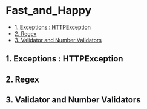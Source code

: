 # Fast_and_Happy


* [1. Exceptions : HTTPException](#exceptions)
* [2. Regex](#regex)
* [3. Validator and Number Validators](#validator)


## 1. Exceptions : HTTPException<a class="anchor" id="exception"></a>
## 2. Regex <a class="anchor" id="regex"></a>
## 3. Validator and Number Validators<a class="anchor" id="validator"></a>
